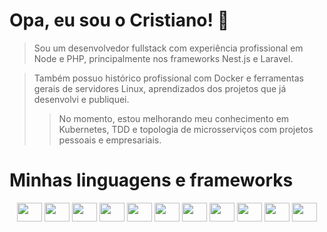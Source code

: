 # Opa, eu sou o Cristiano! 🍒

> Sou um desenvolvedor fullstack com experiência profissional em Node e PHP, principalmente nos frameworks Nest.js e Laravel.

> Também possuo histórico profissional com Docker e ferramentas gerais de servidores Linux, aprendizados dos projetos que já desenvolvi e publiquei.
>> No momento, estou melhorando meu conhecimento em Kubernetes, TDD e topologia de microsserviços com projetos pessoais e empresariais.

# Minhas linguagens e frameworks

<div align="center" width:"100%">
  <img height="30" width="40" src="https://cdn.jsdelivr.net/gh/devicons/devicon/icons/php/php-original.svg" />
  <img height="30" width="40" src="https://cdn.jsdelivr.net/gh/devicons/devicon/icons/javascript/javascript-plain.svg" />
  <img height="30" width="40" src="https://cdn.jsdelivr.net/gh/devicons/devicon/icons/typescript/typescript-plain.svg" />
  <img height="30" width="40" src="https://cdn.jsdelivr.net/gh/devicons/devicon/icons/nodejs/nodejs-plain-wordmark.svg" />
  <img height="30" width="40" src="https://cdn.jsdelivr.net/gh/devicons/devicon/icons/nestjs/nestjs-plain-wordmark.svg" />
  <img height="30" width="40" src="https://cdn.jsdelivr.net/gh/devicons/devicon/icons/laravel/laravel-plain-wordmark.svg" />
  <img height="30" width="40" src="https://cdn.jsdelivr.net/gh/devicons/devicon/icons/nextjs/nextjs-original.svg" />
  <img height="30" width="40" src="https://cdn.jsdelivr.net/gh/devicons/devicon/icons/docker/docker-plain-wordmark.svg" />
  <img height="30" width="40" src="https://cdn.jsdelivr.net/gh/devicons/devicon/icons/kubernetes/kubernetes-plain.svg" />
  <img height="30" width="40" src="https://cdn.jsdelivr.net/gh/devicons/devicon/icons/linux/linux-plain.svg" />
  <img height="30" width="40" src="https://cdn.jsdelivr.net/gh/devicons/devicon/icons/git/git-original.svg" />
</div>
